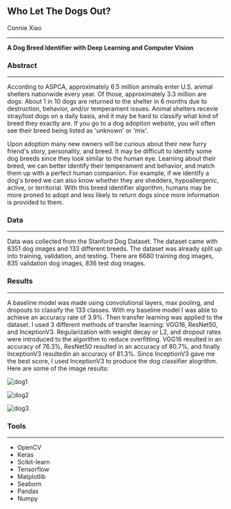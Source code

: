 ## Who Let The Dogs Out?

Connie Xiao

--- 

**A Dog Breed Identifier with Deep Learning and Computer Vision**


### Abstract
---

According to ASPCA, approximately 6.5 million animals enter U.S. animal shelters nationwide every year. Of those, approximately 3.3 million are dogs. About 1 in 10 dogs are returned to the shelter in 6 months due to destruction, behavior, and/or temperament issues. Animal shelters recevie stray/lost dogs on a daily basis, and it may be hard to classify what kind of breed they exactly are. If you go to a dog adoption website, you will often see their breed being listed as 'unknown' or 'mix'.

Upon adoption many new owners will be curious about their new furry friend's story, personality, and breed. It may be difficult to identify some dog breeds since they look similar to the human eye. Learning about their breed, we can better identify their temperament and behavior, and match them up with a perfect human companion. For example, if we identify a dog's breed we can also know whether they are shedders, hypoallergenic, active, or territorial. With this breed identifier algorithm, humans may be more proned to adopt and less likely to return dogs since more information is provided to them.


### Data
---

Data was collected from the Stanford Dog Dataset. The dataset came with 8351 dog images and 133 different breeds. The dataset was already split up into training, validation, and testing. There are 6680 training dog images, 835 validation dog images, 836 test dog images.


### Results 
--- 
A baseline model was made using convolutional layers, max pooling, and dropouts to classify the 133 classes. With my baseline model I was able to achieve an accuracy rate of 3.9%. Then transfer learning was applied to the dataset. I used 3 different methods of transfer learning: VGG16, ResNet50, and InceptionV3. Regularization with weight decay or L2, and dropout rates were introduced to the algorithm to reduce overfitting. VGG16 resulted in an accuracy of 76.3%, ResNet50 resulted in an
accuracy of 80.7%, and finally InceptionV3 resultedin an accuracy of 81.3%. Since InceptionV3 gave me the best score, I used InceptionV3 to produce the dog classifier alogrithm. Here are some of the image results:

![dog1](Deliverables/1.png)

![dog2](Deliverables/2.png)

![dog3](Deliverables/3.png)


### Tools
---

- OpenCV
- Keras
- Scikit-learn
- Tensorflow
- Matplotlib
- Seaborn
- Pandas
- Numpy
